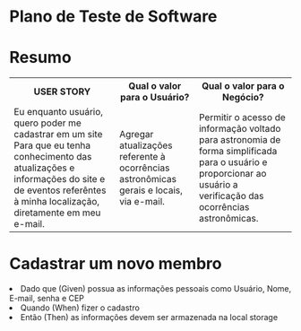 # Plano de Teste de Software

# Resumo


<table>
  <tr>
   <th>USER STORY </th>
   <th>Qual o valor para o Usuário?</th>
   <th>Qual o valor para o Negócio?</th>
  </tr>
 
 <tr>
    <td>Eu enquanto usuário, 
     quero poder me cadastrar em um site
     Para que eu tenha conhecimento das atualizações e informações do site e de eventos referêntes à minha localização, diretamente em meu e-mail.
  </td>
    <td>Agregar atualizações referente à ocorrências astronômicas gerais e locais, via e-mail.
  </td>
   <td>Permitir o acesso de informação voltado para astronomia de forma simplificada para o usuário e proporcionar ao usuário a verificação das ocorrências astronômicas.
  </td>
 </tr>
</table>


# Cadastrar um novo membro
 <li>Dado que (Given) possua as informações pessoais como Usuário, Nome, E-mail, senha e CEP</li>
 <li>Quando (When) fizer o cadastro</li>
 <li>Então (Then) as informações devem ser armazenada na local storage</li>
